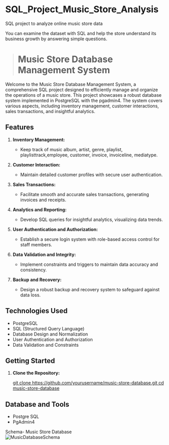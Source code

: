 # SQL_Project_Music_Store_Analysis
SQL project to analyze online music store data

You can examine the dataset with SQL and help the store understand its business growth by answering simple questions.

># Music Store Database Management System

Welcome to the Music Store Database Management System, a comprehensive SQL project designed to efficiently manage and organize the operations of a music store. This project showcases a robust database system implemented in PostgreSQL with the pgadmin4. The system covers various aspects, including inventory management, customer interactions, sales transactions, and insightful analytics.

## Features

1. **Inventory Management:**
   - Keep track of music album, artist, genre, playlist, playlisttrack,employee, customer, invoice, invoiceline, mediatype.

2. **Customer Interaction:**
   - Maintain detailed customer profiles with secure user authentication.

3. **Sales Transactions:**
   - Facilitate smooth and accurate sales transactions, generating invoices and receipts.

4. **Analytics and Reporting:**
   - Develop SQL queries for insightful analytics, visualizing data trends.

5. **User Authentication and Authorization:**
   - Establish a secure login system with role-based access control for staff members.

6. **Data Validation and Integrity:**
   - Implement constraints and triggers to maintain data accuracy and consistency.

7. **Backup and Recovery:**
   - Design a robust backup and recovery system to safeguard against data loss.

## Technologies Used

- PostgreSQL
- SQL (Structured Query Language)
- Database Design and Normalization
- User Authentication and Authorization
- Data Validation and Constraints

## Getting Started

1. **Clone the Repository:**
   
   [git clone https://github.com/yourusername/music-store-database.git
   cd music-store-database](https://github.com/sohellmaxx/Music_Store_Database)


## Database and Tools
* Postgre SQL
* PgAdmin4

Schema- Music Store Database  
![MusicDatabaseSchema]([https://user-images.githubusercontent.com/112153548/213707717-bfc9f479-52d9-407b-99e1-e94db7ae10a3.png](https://github.com/sohellmaxx/Music_Store_Database/blob/main/MusicDatabaseSchema.png)https://github.com/sohellmaxx/Music_Store_Database/blob/main/MusicDatabaseSchema.png)
